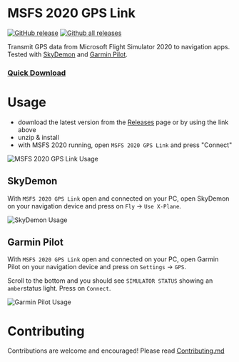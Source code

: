 # MSFS 2020 GPS Link

[![GitHub release][latest_release_badge]][releases_url]
[![Github all releases][downloads_badge]][releases_url]

Transmit GPS data from Microsoft Flight Simulator 2020 to navigation apps.\
Tested with [SkyDemon][sky_demon_url] and [Garmin Pilot][garmin_pilot_url].

### [Quick Download][latest_release]

# Usage

- download the latest version from the [Releases][releases_url] page or by using the link above
- unzip & install
- with MSFS 2020 running, open `MSFS 2020 GPS Link` and press "Connect"

![MSFS 2020 GPS Link Usage][usage]

## SkyDemon

With `MSFS 2020 GPS Link` open and connected on your PC, open SkyDemon on your navigation device and press on `Fly` -> `Use X-Plane`.

![SkyDemon Usage][usage_skydemon]

## Garmin Pilot

With `MSFS 2020 GPS Link` open and connected on your PC, open Garmin Pilot on your navigation device and press on `Settings` -> `GPS`.

Scroll to the bottom and you should see `SIMULATOR STATUS` showing an `amber`status light. Press on `Connect`.

![Garmin Pilot Usage][usage_garmin_pilot]

# Contributing

Contributions are welcome and encouraged! Please read [Contributing.md][contributing_url]

[latest_release_badge]: https://img.shields.io/github/release/mihai-dinculescu/msfs-2020-gps-link.svg
[downloads_badge]: https://img.shields.io/github/downloads/mihai-dinculescu/msfs-2020-gps-link/total.svg
[sky_demon_url]: https://www.skydemon.aero
[garmin_pilot_url]: https://buy.garmin.com/en-US/US/p/115856
[latest_release]: https://github.com/mihai-dinculescu/msfs-2020-gps-link/releases/download/v0.1.0/msfs-2020-gps-link-v0.1.0.zip
[releases_url]: https://github.com/mihai-dinculescu/msfs-2020-gps-link/releases
[usage]: https://github.com/mihai-dinculescu/msfs-2020-gps-link/blob/main/assets/usage.PNG
[usage_skydemon]: https://github.com/mihai-dinculescu/msfs-2020-gps-link/blob/main/assets/usage-skydemon.PNG
[usage_garmin_pilot]: https://github.com/mihai-dinculescu/msfs-2020-gps-link/blob/main/assets/usage-garmin-pilot.PNG
[contributing_url]: /Contributing.md
